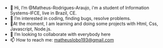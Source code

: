 - 👋 Hi, I’m @Matheus-Rodrigues-Araujo, i'm a student of Information Systems-IFCE, live in Brazil, CE.
- 👀 I’m interested in coding, finding bugs, resolve problems.
- 🌱At the moment, I am learning and doing some projects with Html, Css, Javascript, Node.js.
- 💞️ I’m looking to collaborate with everybody here
- 📫 How to reach me: matheuslobo193@gmail.com

<!---
Matheus-Rodrigues-Araujo/Matheus-Rodrigues-Araujo is a ✨ special ✨ repository because its `README.md` (this file) appears on your GitHub profile.
You can click the Preview link to take a look at your changes.
--->
